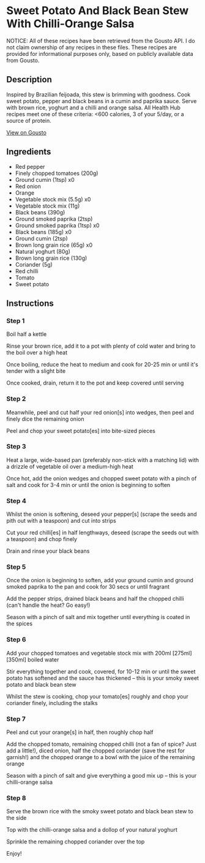 # Sweet Potato And Black Bean Stew With Chilli-Orange Salsa

NOTICE: All of these recipes have been retrieved from the Gousto API. I do not claim ownership of any recipes in these files. These recipes are provided for informational purposes only, based on publicly available data from Gousto.

## Description

Inspired by Brazilian feijoada, this stew is brimming with goodness. Cook sweet potato, pepper and black beans in a cumin and paprika sauce. Serve with brown rice, yoghurt and a chilli and orange salsa. All Health Hub recipes meet one of these criteria: <600 calories, 3 of your 5/day, or a source of protein.

[View on Gousto](https://www.gousto.co.uk/recipes/cookbook/brazilian-style-sweet-potato-black-bean-veggie-stew)

## Ingredients

- Red pepper
- Finely chopped tomatoes (200g)
- Ground cumin (1tsp) x0
- Red onion
- Orange
- Vegetable stock mix (5.5g) x0
- Vegetable stock mix (11g)
- Black beans (390g)
- Ground smoked paprika (2tsp)
- Ground smoked paprika (1tsp) x0
- Black beans (185g) x0
- Ground cumin (2tsp)
- Brown long grain rice (65g) x0
- Natural yoghurt (80g)
- Brown long grain rice (130g)
- Coriander (5g)
- Red chilli
- Tomato
- Sweet potato

## Instructions


### Step 1

Boil half a kettle

Rinse your brown rice, add it to a pot with plenty of cold water and bring to the boil over a high heat

Once boiling, reduce the heat to medium and cook for 20-25 min or until it's tender with a slight bite

Once cooked, drain, return it to the pot and keep covered until serving


### Step 2

Meanwhile, peel and cut half your<span class="text-danger"> </span>red onion[s] into wedges, then peel and finely dice the remaining onion

Peel and chop your sweet potato[es] into bite-sized pieces


### Step 3

Heat a large, wide-based pan (preferably non-stick with a matching lid) with a drizzle of vegetable oil over a medium-high heat

Once hot, add the onion wedges and chopped sweet potato with a pinch of salt and cook for 3-4 min or until the onion is beginning to soften


### Step 4

Whilst the onion is softening, deseed your pepper[s] (scrape the seeds and pith out with a teaspoon) and cut into strips

Cut your red chilli[es] in half lengthways, deseed (scrape the seeds out with a teaspoon) and chop finely

Drain and rinse your black beans


### Step 5

Once the onion is beginning to soften, add your ground cumin and ground smoked paprika to the pan and cook for 30 secs or until fragrant

Add the pepper strips, drained black beans and half the chopped chilli (can't handle the heat? Go easy!)

Season with a pinch of salt and mix together until everything is coated in the spices


### Step 6

Add your chopped tomatoes and vegetable stock mix with 200ml<span class="text-purple"> [275ml]</span> <span class="text-danger">[350ml]</span> boiled water

Stir everything together and cook, covered, for 10-12 min or until the sweet potato has softened and the sauce has thickened – this is your smoky sweet potato and black bean stew

Whilst the stew is cooking, chop your tomato[es] roughly and chop your coriander finely, including the stalks


### Step 7

Peel and cut your orange[s] in half, then roughly chop half

Add the chopped tomato, remaining chopped chilli (not a fan of spice? Just add a little!), diced onion, half the chopped coriander (save the rest for garnish!) and the chopped orange to a bowl with the juice of the remaining orange

Season with a pinch of salt and give everything a good mix up – this is your chilli-orange salsa

### Step 8

Serve the brown rice with the smoky sweet potato and black bean stew to the side

Top with the chilli-orange salsa and a dollop of your natural yoghurt

Sprinkle the remaining chopped coriander over the top

Enjoy!

